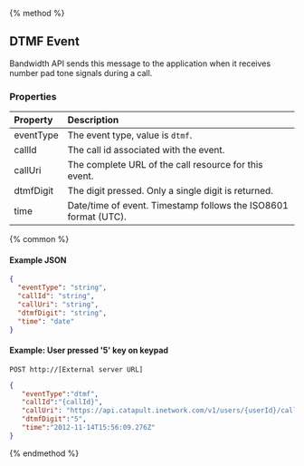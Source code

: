 {% method %}
## DTMF Event

Bandwidth API sends this message to the application when it receives number pad tone signals during a call.

### Properties
| Property  | Description                                                     |
|:----------|:----------------------------------------------------------------|
| eventType | The event type, value is `dtmf`.                                |
| callId    | The call id associated with the event.                          |
| callUri   | The complete URL of the call resource for this event.           |
| dtmfDigit | The digit pressed. Only a single digit is returned.             |
| time      | Date/time of event. Timestamp follows the ISO8601 format (UTC). |

{% common %}

#### Example JSON


```json
{
  "eventType": "string",
  "callId": "string",
  "callUri": "string",
  "dtmfDigit": "string",
  "time": "date"
}
```


#### Example: User pressed '5' key on keypad

```
POST http://[External server URL]
```

```json
{
   "eventType":"dtmf",
   "callId":"{callId}",
   "callUri": "https://api.catapult.inetwork.com/v1/users/{userId}/calls/{callId}",
   "dtmfDigit":"5",
   "time":"2012-11-14T15:56:09.276Z"
}
```
{% endmethod %}
